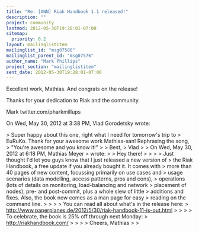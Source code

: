 ```yaml
---
title: "Re: [ANN] Riak Handbook 1.1 released!"
description: ""
project: community
lastmod: 2012-05-30T19:28:01-07:00
sitemap:
  priority: 0.2
layout: mailinglistitem
mailinglist_id: "msg07580"
mailinglist_parent_id: "msg07576"
author_name: "Mark Phillips"
project_section: "mailinglistitem"
sent_date: 2012-05-30T19:28:01-07:00
---
```



Excellent work, Mathias. And congrats on the release!

Thanks for your dedication to Riak and the community.

Mark
twitter.com/pharkmillups

On Wed, May 30, 2012 at 3:38 PM, Vlad Gorodetsky  wrote:

&gt; Super happy about this one, right what I need for tomorrow's trip to
&gt; EuRuKo. Thank for your awesome work Mathias-san! Rephrasing the song,
&gt; "You're awesome and you know it!"
&gt;
&gt; Best,
&gt; Vlad
&gt;
&gt; On Wed, May 30, 2012 at 6:18 PM, Mathias Meyer 
&gt; wrote:
&gt; &gt; Hey there!
&gt; &gt;
&gt; &gt; Just thought I'd let you guys know that I just released a new version of
&gt; the Riak Handbook, a free update if you already bought it. It comes with
&gt; more than 40 pages of new content, focussing primarily on use cases and
&gt; usage scenarios (data modelling, access patterns, pros and cons),
&gt; operations (lots of details on monitoring, load-balancing and network
&gt; placement of nodes), pre- and post-commit, plus a whole slew of little
&gt; additions and fixes. Also, the book now comes as a man page for easy
&gt; reading on the command line.
&gt; &gt;
&gt; &gt; You can read all about what's in the release here:
&gt; http://www.paperplanes.de/2012/5/30/riak-handbook-11-is-out.html
&gt; &gt;
&gt; &gt; To celebrate, the book is 25% off through next Monday:
&gt; http://riakhandbook.com/
&gt; &gt;
&gt; &gt; Cheers, Mathias
&gt; &gt;


